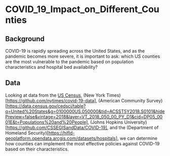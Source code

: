 # COVID_19_Impact_on_Different_Counties
## Background
COVID-19 is rapidly spreading across the United States, and as the pandemic becomes more severe, it is important to ask: which US counties are the most vulnerable to the pandemic based on population characteristics and hospital bed availability?

## Data
Looking at data from the [US Census](https://www.census.gov/geographies/reference-files/2018/demo/popest/2018-fips.html), (New York Times)[https://github.com/nytimes/covid-19-data], (American Community Survey)[https://data.census.gov/cedsci/table?q=United%20States&g=0100000US.050000&tid=ACSST5Y2018.S0101&hidePreview=false&vintage=2018&layer=VT_2018_050_00_PY_D1&cid=DP05_0001E&t=Populations%20and%20People], (Johns Hopkins University)[https://github.com/CSSEGISandData/COVID-19], and the (Department of Homeland Security)[https://hifld-geoplatform.opendata.arcgis.com/datasets/hospitals], we can determine how counties can implement the most effective policies against COVID-19 based on their characteristics. 



